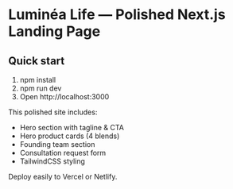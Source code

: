 # Luminéa Life — Polished Next.js Landing Page

## Quick start
1. npm install
2. npm run dev
3. Open http://localhost:3000

This polished site includes:
- Hero section with tagline & CTA
- Hero product cards (4 blends)
- Founding team section
- Consultation request form
- TailwindCSS styling

Deploy easily to Vercel or Netlify.
